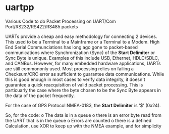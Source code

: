 # uartpp
Various Code to do Packet Processing on UART/Com Port/RS232/RS422/RS485 packets

UARTs provide a cheap and easy methodology for connecting 2 devices.  This used to be a Terminal to a Mainframe or a Terminal to a Modem.  High End Serial Communciations has long ago gone to packet-based communications where Synchronization (Sync) of the **Start Delimiter** or Sync Byte is unique.  Examples of this include USB, Ethernet, HDLC/SDLC, and CANBus.  However, for many embedded hardware applications, UARTs are still commononly used.  Most processing relies on failing a Checksum/CRC error as sufficient to guarantee data communications.  While this is good enough in most cases to verify data integrity, it doesn't guarantee a quick reacquisition of valid packet processing.  This is particuarly the case where the byte chosen to be the Sync Byte appears in the data of the packet frequently.


For the case of GPS Protocol NMEA-0183, the **Start Delimiter** is '$' (0x24).  


So, for the code:
o The data is in a queue
o there is an error byte read from the UART that is in the queue
o Errors are counted
o there is a defined Calculation, use XOR to keep up with the NMEA example, and for simplicity
